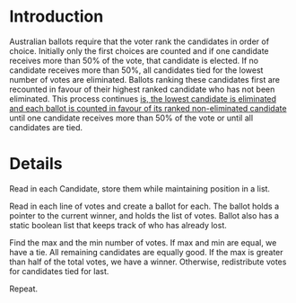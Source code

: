# Introduction #

Australian ballots require that the voter rank the candidates in order of choice. Initially only the first choices are counted and if one candidate receives more than 50% of the vote, that candidate is elected. If no candidate receives more than 50%, all candidates tied for the lowest number of votes are eliminated. Ballots ranking these candidates first are recounted in favour of their highest ranked candidate who has not been eliminated. This process continues [is, the lowest candidate is eliminated and each ballot is counted in favour of its ranked non-eliminated candidate](that.md) until one candidate receives more than 50% of the vote or until all candidates are tied.


# Details #

Read in each Candidate, store them while maintaining position in a list.

Read in each line of votes and create a ballot for each.  The ballot holds a pointer to the current winner, and holds the list of votes.  Ballot also has a static boolean list that keeps track of who has already lost.

Find the max and the min number of votes.  If max and min are equal, we have a tie.  All remaining candidates are equally good. If the max is greater than half of the total votes, we have a winner.  Otherwise, redistribute votes for candidates tied for last.

Repeat.